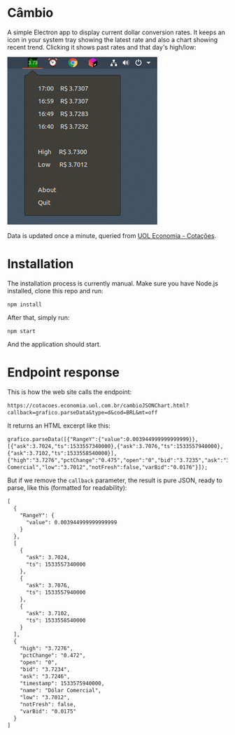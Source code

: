 
# Câmbio

A simple Electron app to display current dollar conversion rates. It keeps an icon in your system tray showing the latest rate and also a chart showing recent trend. Clicking it shows past rates and that day's high/low:

![](screenshot.png)

Data is updated once a minute, queried from [UOL Economia - Cotações](https://economia.uol.com.br/cotacoes/cambio/dolar-comercial-estados-unidos/).

# Installation

The installation process is currently manual. Make sure you have Node.js installed, clone this repo and run:

    npm install

After that, simply run:

    npm start

And the application should start.

# Endpoint response

This is how the web site calls the endpoint:

    https://cotacoes.economia.uol.com.br/cambioJSONChart.html?callback=grafico.parseData&type=d&cod=BRL&mt=off

It returns an HTML excerpt like this:

    grafico.parseData([{"RangeY":{"value":0.003944999999999999}},[{"ask":3.7024,"ts":1533557340000},{"ask":3.7076,"ts":1533557940000},{"ask":3.7102,"ts":1533558540000}],{"high":"3.7276","pctChange":"0.475","open":"0","bid":"3.7235","ask":"3.7247","timestamp":1533575340000,"name":"Dólar Comercial","low":"3.7012","notFresh":false,"varBid":"0.0176"}]);

But if we remove the `callback` parameter, the result is pure JSON, ready to parse, like this (formatted for readability):

    [
      {
        "RangeY": {
          "value": 0.003944999999999999
        }
      },
      [
        {
          "ask": 3.7024,
          "ts": 1533557340000
        },
        {
          "ask": 3.7076,
          "ts": 1533557940000
        },
        {
          "ask": 3.7102,
          "ts": 1533558540000
        }
      ],
      {
        "high": "3.7276",
        "pctChange": "0.472",
        "open": "0",
        "bid": "3.7234",
        "ask": "3.7246",
        "timestamp": 1533575940000,
        "name": "Dólar Comercial",
        "low": "3.7012",
        "notFresh": false,
        "varBid": "0.0175"
      }
    ]
